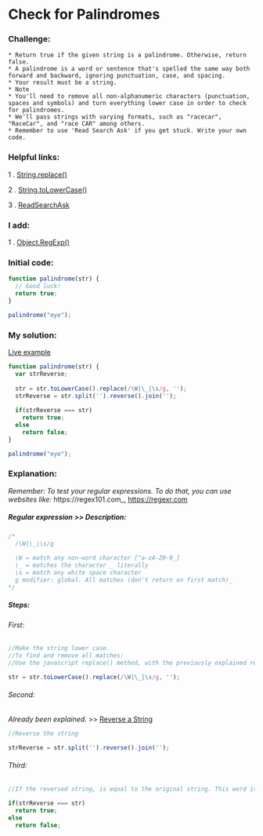 # Check for Palindromes

### Challenge:

	* Return true if the given string is a palindrome. Otherwise, return false.
	* A palindrome is a word or sentence that's spelled the same way both forward and backward, ignoring punctuation, case, and spacing.
	* Your result must be a string.
	* Note
	* You'll need to remove all non-alphanumeric characters (punctuation, spaces and symbols) and turn everything lower case in order to check for palindromes.
	* We'll pass strings with varying formats, such as "racecar", "RaceCar", and "race CAR" among others.
	* Remember to use 'Read Search Ask' if you get stuck. Write your own code.

### Helpful links:

  1 . [String.replace()](https://developer.mozilla.org/en-US/docs/Web/JavaScript/Reference/Global_Objects/String/replace)
  
  2 . [String.toLowerCase()](https://developer.mozilla.org/en-US/docs/Web/JavaScript/Reference/Global_Objects/String/toLowerCase)
  
  3 . [ReadSearchAsk](https://github.com/FreeCodeCamp/freecodecamp/wiki/FreeCodeCamp-Get-Help)
  
### I add:

  1 . [Object.RegExp()](https://developer.mozilla.org/en-US/docs/Web/JavaScript/Reference/Global_Objects/RegExp)

### Initial code:

```javascript
function palindrome(str) {
  // Good luck!
  return true;
}

palindrome("eye");
```

### My solution:

[Live example](https://jsfiddle.net/fininhop/a60q6o9n/)

```javascript
function palindrome(str) {
  var strReverse;
  
  str = str.toLowerCase().replace(/\W|\_|\s/g, '');
  strReverse = str.split('').reverse().join('');
  
  if(strReverse === str)
    return true;
  else
    return false;
}

palindrome("eye");
```

### Explanation:
_Remember: To test your regular expressions. To do that, you can use websites like:_ https://regex101.com_, https://regexr.com

##### Regular expression >> Description:
```javascript
/*
  /\W|\_|\s/g
  
  \W = match any non-word character [^a-zA-Z0-9_]
  \_ = matches the character _ literally
  \s = match any white space character
  g modifier: global. All matches (don't return on first match)_
*/
```
##### Steps: 

###### First: 
```javascript
//Make the string lower case.
//To find and remove all matches:
//Use the javascript replace() method, with the previously explained regular expression as parameter.

str = str.toLowerCase().replace(/\W|\_|\s/g, '');
```

###### Second: 

_Already been explained._ >> [Reverse a String](https://github.com/fininhop/free-code-camp/blob/master/algorithms/reverse-a-string.md)

```javascript
//Reverse the string

strReverse = str.split('').reverse().join('');
```

###### Third: 
```javascript
//If the reversed string, is equal to the original string. This word is a palindrome.

if(strReverse === str)
  return true;
else
  return false;
```
